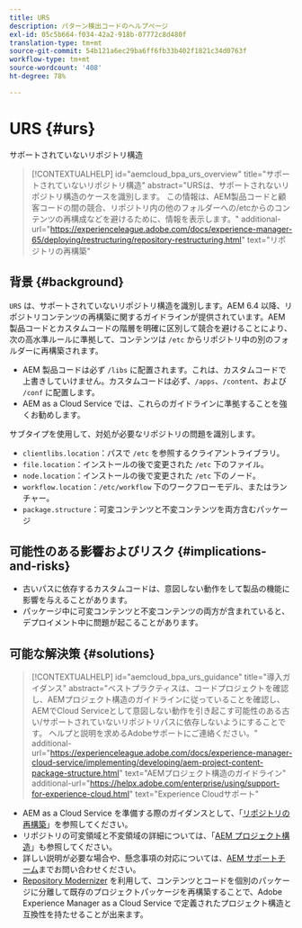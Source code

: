 ```yaml
---
title: URS
description: パターン検出コードのヘルプページ
exl-id: 05c5b664-f034-42a2-918b-07772c8d480f
translation-type: tm+mt
source-git-commit: 54b121a6ec29ba6ff6fb33b402f1821c34d0763f
workflow-type: tm+mt
source-wordcount: '408'
ht-degree: 78%

---
```


# URS {#urs}

サポートされていないリポジトリ構造

>[!CONTEXTUALHELP]
>id="aemcloud_bpa_urs_overview"
>title="サポートされていないリポジトリ構造"
>abstract="URSは、サポートされないリポジトリ構造のケースを識別します。 この情報は、AEM製品コードと顧客コードの間の競合、リポジトリ内の他のフォルダーへの/etcからのコンテンツの再構成などを避けるために、情報を表示します。"
>additional-url="https://experienceleague.adobe.com/docs/experience-manager-65/deploying/restructuring/repository-restructuring.html" text="リポジトリの再構築"

## 背景 {#background}

`URS` は、サポートされていないリポジトリ構造を識別します。AEM 6.4 以降、リポジトリコンテンツの再構築に関するガイドラインが提供されています。AEM 製品コードとカスタムコードの階層を明確に区別して競合を避けることにより、次の高水準ルールに準拠して、コンテンツは `/etc` からリポジトリ中の別のフォルダーに再構築されます。

* AEM 製品コードは必ず `/libs` に配置されます。これは、カスタムコードで上書きしていけません。カスタムコードは必ず、`/apps`、`/content`、および `/conf` に配置します。
* AEM as a Cloud Service では、これらのガイドラインに準拠することを強くお勧めします。

サブタイプを使用して、対処が必要なリポジトリの問題を識別します。
* `clientlibs.location`：パスで `/etc` を参照するクライアントライブラリ。
* `file.location`：インストールの後で変更された `/etc` 下のファイル。
* `node.location`：インストールの後で変更された `/etc` 下のノード。
* `workflow.location`：`/etc/workflow` 下のワークフローモデル、またはランチャー。
* `package.structure`：可変コンテンツと不変コンテンツを両方含むパッケージ

## 可能性のある影響およびリスク {#implications-and-risks}

* 古いパスに依存するカスタムコードは、意図しない動作をして製品の機能に影響を与えることがあります。
* パッケージ中に可変コンテンツと不変コンテンツの両方が含まれていると、デプロイメント中に問題が起こることがあります。

## 可能な解決策 {#solutions}

>[!CONTEXTUALHELP]
>id="aemcloud_bpa_urs_guidance"
>title="導入ガイダンス"
>abstract="ベストプラクティスは、コードプロジェクトを確認し、AEMプロジェクト構造のガイドラインに従っていることを確認し、AEMでCloud Serviceとして意図しない動作を引き起こす可能性のある古い/サポートされていないリポジトリパスに依存しないようにすることです。 ヘルプと説明を求めるAdobeサポートにご連絡ください。"
>additional-url="https://experienceleague.adobe.com/docs/experience-manager-cloud-service/implementing/developing/aem-project-content-package-structure.html" text="AEMプロジェクト構造のガイドライン"
>additional-url="https://helpx.adobe.com/enterprise/using/support-for-experience-cloud.html" text="Experience Cloudサポート"

* AEM as a Cloud Service を準備する際のガイダンスとして、「[リポジトリの再構築](https://experienceleague.adobe.com/docs/experience-manager-65/deploying/restructuring/repository-restructuring.html?lang=ja)」を参照してください。
* リポジトリの可変領域と不変領域の詳細については、「[AEM プロジェクト構造](https://experienceleague.adobe.com/docs/experience-manager-cloud-service/implementing/developing/aem-project-content-package-structure.html?lang=ja)」も参照してください。
* 詳しい説明が必要な場合や、懸念事項の対応については、[AEM サポートチーム](https://helpx.adobe.com/jp/enterprise/using/support-for-experience-cloud.html)までお問い合わせください。
* [Repository Modernizer](https://experienceleague.adobe.com/docs/experience-manager-cloud-service/moving/refactoring-tools/repo-modernizer.html?lang=ja#refactoring-tools) を利用して、コンテンツとコードを個別のパッケージに分離して既存のプロジェクトパッケージを再構築することで、Adobe Experience Manager as a Cloud Service で定義されたプロジェクト構造と互換性を持たせることが出来ます。
